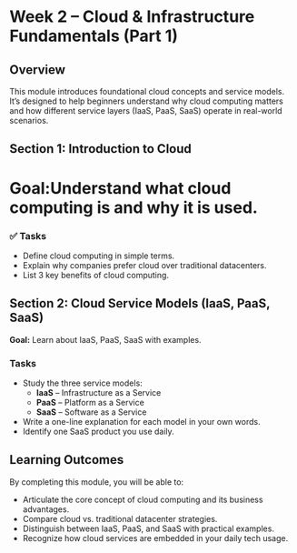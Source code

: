 # Week 2 – Cloud & Infrastructure Fundamentals (Part 1)

## Overview

This module introduces foundational cloud concepts and service models. It’s designed to help beginners understand why cloud computing matters and how different service layers (IaaS, PaaS, SaaS) operate in real-world scenarios.



## Section 1: Introduction to Cloud

# Goal:Understand what cloud computing is and why it is used.

### ✅ Tasks

- Define cloud computing in simple terms.
- Explain why companies prefer cloud over traditional datacenters.
- List 3 key benefits of cloud computing.



## Section 2: Cloud Service Models (IaaS, PaaS, SaaS)

**Goal:** Learn about IaaS, PaaS, SaaS with examples.

### Tasks
- Study the three service models:
  - **IaaS** – Infrastructure as a Service
  - **PaaS** – Platform as a Service
  - **SaaS** – Software as a Service
- Write a one-line explanation for each model in your own words.
- Identify one SaaS product you use daily.



## Learning Outcomes

By completing this module, you will be able to:
- Articulate the core concept of cloud computing and its business advantages.
- Compare cloud vs. traditional datacenter strategies.
- Distinguish between IaaS, PaaS, and SaaS with practical examples.
- Recognize how cloud services are embedded in your daily tech usage.


